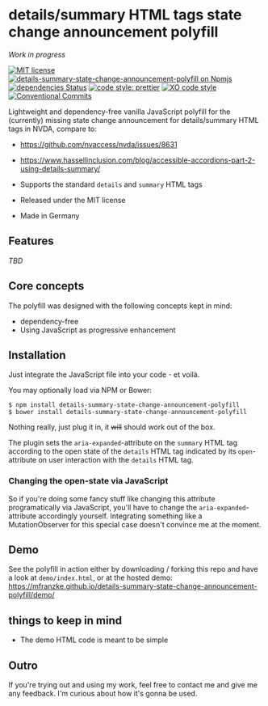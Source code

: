 # details/summary HTML tags state change announcement polyfill

_Work in progress_

[![MIT license](https://img.shields.io/npm/l/details-summary-state-change-announcement-polyfill.svg "license badge")](https://opensource.org/licenses/mit-license.php)
[![details-summary-state-change-announcement-polyfill on Npmjs](https://img.shields.io/npm/v/details-summary-state-change-announcement-polyfill.svg "npm version")][npm]
[![dependencies Status](https://david-dm.org/mfranzke/details-summary-state-change-announcement-polyfill/status.svg 'Count of dependencies')](https://david-dm.org/mfranzke/details-summary-state-change-announcement-polyfill 'details summary state change announcement polyfill – on david-dm')
[![code style: prettier](https://img.shields.io/badge/code_style-prettier-ff69b4.svg?style=flat-square)](https://github.com/prettier/prettier)
[![XO code style](https://img.shields.io/badge/code_style-XO-5ed9c7.svg)](https://github.com/xojs/xo)
[![Conventional Commits](https://img.shields.io/badge/Conventional%20Commits-1.0.0-yellow.svg)](https://conventionalcommits.org)

Lightweight and dependency-free vanilla JavaScript polyfill for the (currently) missing state change announcement for details/summary HTML tags in NVDA, compare to:
- https://github.com/nvaccess/nvda/issues/8631
- https://www.hassellinclusion.com/blog/accessible-accordions-part-2-using-details-summary/

- Supports the standard `details` and `summary` HTML tags
- Released under the MIT license
- Made in Germany

## Features

_TBD_

## Core concepts

The polyfill was designed with the following concepts kept in mind:

- dependency-free
- Using JavaScript as progressive enhancement

## Installation

Just integrate the JavaScript file into your code - et voilà.

You may optionally load via NPM or Bower:

    $ npm install details-summary-state-change-announcement-polyfill
    $ bower install details-summary-state-change-announcement-polyfill

[//]: # (You could even load the polyfill asynchronously: <https://jsbin.com/yitarajawe/edit?html,css>)

Nothing really, just plug it in, it ~~will~~ should work out of the box.

The plugin sets the `aria-expanded`-attribute on the `summary` HTML tag according to the open state of the `details` HTML tag indicated by its `open`-attribute on user interaction with the `details` HTML tag.

### Changing the open-state via JavaScript

So if you're doing some fancy stuff like changing this attribute programatically via JavaScript, you'll have to change the `aria-expanded`-attribute accordingly yourself. Integrating something like a MutationObserver for this special case doesn't convince me at the moment.

## Demo

See the polyfill in action either by downloading / forking this repo and have a look at `demo/index.html`, or at the hosted demo: <https://mfranzke.github.io/details-summary-state-change-announcement-polyfill/demo/>

## things to keep in mind

- The demo HTML code is meant to be simple

## Outro

If you're trying out and using my work, feel free to contact me and give me any feedback. I'm curious about how it's gonna be used.

[npm]: https://npmjs.com/package/details-summary-state-change-announcement-polyfill 'details/summary state change announcement polyfill – on NPM'